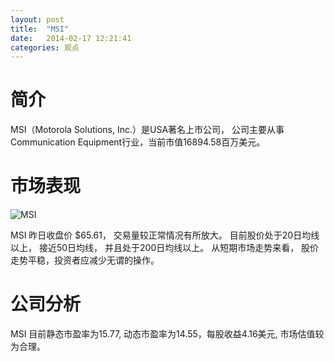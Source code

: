 ```yaml
---
layout: post
title:  "MSI"
date:   2014-02-17 12:21:41
categories: 观点
---
```


# 简介
MSI（Motorola Solutions, Inc.）是USA著名上市公司，
公司主要从事Communication Equipment行业，当前市值16894.58百万美元。

# 市场表现

![MSI](http://finviz.com/chart.ashx?t=MSI&ty=c&ta=1&p=d&s=l)

MSI 昨日收盘价 $65.61，
交易量较正常情况有所放大。
目前股价处于20日均线以上，
接近50日均线，
并且处于200日均线以上。
从短期市场走势来看，
股价走势平稳，投资者应减少无谓的操作。

# 公司分析
MSI 目前静态市盈率为15.77, 动态市盈率为14.55，每股收益4.16美元,
市场估值较为合理。

